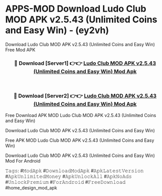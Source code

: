# APPS-MOD Download Ludo Club MOD APK v2.5.43 (Unlimited Coins and Easy Win) - (ey2vh)
Download Ludo Club MOD APK v2.5.43 (Unlimited Coins and Easy Win) Free Mod APK

<div align="center">
<h3>🔴 Download [Server1] 👉👉 <a href="https://apk-comot.site?title=Ludo_Club_MOD_APK_v2.5.43_(Unlimited_Coins_and_Easy_Win)">Ludo Club MOD APK v2.5.43 (Unlimited Coins and Easy Win) Mod Apk</a></h3><br>

<h3>🔴 Download [Server2] 👉👉 <a href="https://apk-comot.site?title=Ludo_Club_MOD_APK_v2.5.43_(Unlimited_Coins_and_Easy_Win)">Ludo Club MOD APK v2.5.43 (Unlimited Coins and Easy Win) Mod Apk</a></h3>
</div>


Free Download APK MOD Ludo Club MOD APK v2.5.43 (Unlimited Coins and Easy Win)

Download Ludo Club MOD APK v2.5.43 (Unlimited Coins and Easy Win) 

Free APK MOD Ludo Club MOD APK v2.5.43 (Unlimited Coins and Easy Win) 

Download Ludo Club MOD APK v2.5.43 (Unlimited Coins and Easy Win) Mod For Android

𝚃𝚊𝚐𝚜: #𝙼𝚘𝚍𝙰𝚙𝚔 #𝙳𝚘𝚠𝚗𝚕𝚘𝚊𝚍𝙼𝚘𝚍𝙰𝚙𝚔 #𝙰𝚙𝚔𝙻𝚊𝚝𝚎𝚜𝚝𝚅𝚎𝚛𝚜𝚒𝚘𝚗 #𝙰𝚙𝚔𝚄𝚗𝚕𝚒𝚖𝚒𝚝𝚎𝚍𝙼𝚘𝚗𝚎𝚢 #𝙰𝚙𝚔𝚄𝚗𝚕𝚘𝚌𝚔𝙰𝚕𝚕 #𝙰𝚙𝚔𝙽𝚘𝙰𝚍𝚜 #𝚄𝚗𝚕𝚘𝚌𝚔𝙿𝚛𝚎𝚖𝚒𝚞𝚖 #𝙵𝚘𝚛𝙰𝚗𝚍𝚛𝚘𝚒𝚍 #𝙵𝚛𝚎𝚎𝙳𝚘𝚠𝚗𝚕𝚘𝚊𝚍 #home_design_mod_apk